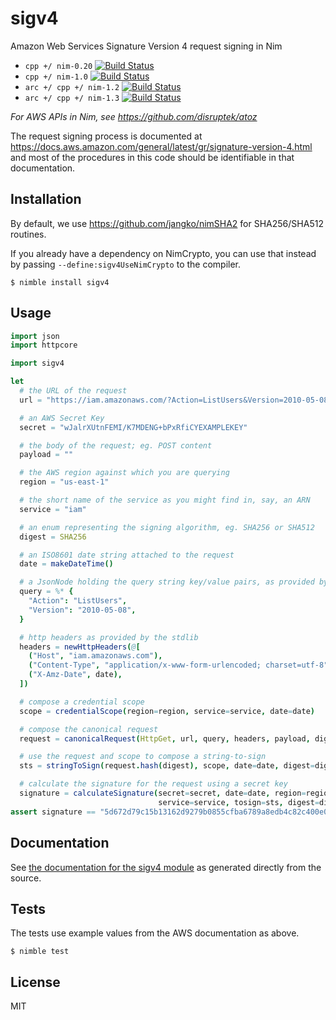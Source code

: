 # sigv4
Amazon Web Services Signature Version 4 request signing in Nim

- `cpp +/ nim-0.20` [![Build Status](https://travis-ci.org/disruptek/sigv4.svg?branch=master)](https://travis-ci.org/disruptek/sigv4)
- `cpp +/ nim-1.0` [![Build Status](https://travis-ci.org/disruptek/sigv4.svg?branch=master)](https://travis-ci.org/disruptek/sigv4)
- `arc +/ cpp +/ nim-1.2` [![Build Status](https://travis-ci.org/disruptek/sigv4.svg?branch=devel)](https://travis-ci.org/disruptek/sigv4)
- `arc +/ cpp +/ nim-1.3` [![Build Status](https://travis-ci.org/disruptek/sigv4.svg?branch=devel)](https://travis-ci.org/disruptek/sigv4)

_For AWS APIs in Nim, see https://github.com/disruptek/atoz_

The request signing process is documented at
https://docs.aws.amazon.com/general/latest/gr/signature-version-4.html and most
of the procedures in this code should be identifiable in that documentation.

## Installation

By default, we use https://github.com/jangko/nimSHA2 for SHA256/SHA512
routines.

If you already have a dependency on NimCrypto, you can use that instead by
passing `--define:sigv4UseNimCrypto` to the compiler.

```
$ nimble install sigv4
```

## Usage
```nim
import json
import httpcore

import sigv4

let
  # the URL of the request
  url = "https://iam.amazonaws.com/?Action=ListUsers&Version=2010-05-08"

  # an AWS Secret Key
  secret = "wJalrXUtnFEMI/K7MDENG+bPxRfiCYEXAMPLEKEY"

  # the body of the request; eg. POST content
  payload = ""

  # the AWS region against which you are querying
  region = "us-east-1"

  # the short name of the service as you might find in, say, an ARN
  service = "iam"

  # an enum representing the signing algorithm, eg. SHA256 or SHA512
  digest = SHA256

  # an ISO8601 date string attached to the request
  date = makeDateTime()

  # a JsonNode holding the query string key/value pairs, as provided by the stdlib
  query = %* {
    "Action": "ListUsers",
    "Version": "2010-05-08",
  }

  # http headers as provided by the stdlib
  headers = newHttpHeaders(@[
    ("Host", "iam.amazonaws.com"),
    ("Content-Type", "application/x-www-form-urlencoded; charset=utf-8"),
    ("X-Amz-Date", date),
  ])

  # compose a credential scope
  scope = credentialScope(region=region, service=service, date=date)

  # compose the canonical request
  request = canonicalRequest(HttpGet, url, query, headers, payload, digest=digest)

  # use the request and scope to compose a string-to-sign
  sts = stringToSign(request.hash(digest), scope, date=date, digest=digest)

  # calculate the signature for the request using a secret key
  signature = calculateSignature(secret=secret, date=date, region=region,
                                 service=service, tosign=sts, digest=digest)
assert signature == "5d672d79c15b13162d9279b0855cfba6789a8edb4c82c400e06b5924a6f2b5d7"
```

## Documentation
See [the documentation for the sigv4 module](https://disruptek.github.io/sigv4/sigv4.html) as generated directly from the source.

## Tests
The tests use example values from the AWS documentation as above.
```
$ nimble test
```

## License
MIT
